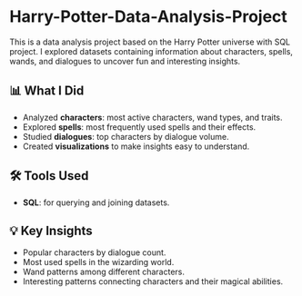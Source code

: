 # Harry-Potter-Data-Analysis-Project
This is a data analysis project based on the Harry Potter universe with SQL project.   I explored datasets containing information about characters, spells, wands, and dialogues to uncover fun and interesting insights.

## 📊 What I Did
- Analyzed **characters**: most active characters, wand types, and traits.
- Explored **spells**: most frequently used spells and their effects.
- Studied **dialogues**: top characters by dialogue volume.
- Created **visualizations** to make insights easy to understand.

## 🛠 Tools Used
- **SQL**: for querying and joining datasets.

## 💡 Key Insights
- Popular characters by dialogue count.
- Most used spells in the wizarding world.
- Wand patterns among different characters.
- Interesting patterns connecting characters and their magical abilities.
